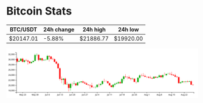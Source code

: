 # Bitcoin Stats

BTC/USDT|24h change|24h high|24h low|
|---|---|---|---|
|$20147.01|-5.88%|$21886.77|$19920.00|

<img src="./chart.svg">
